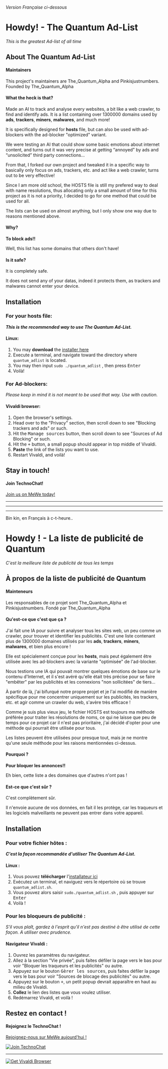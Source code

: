 *Version Française ci-dessous*

# Howdy! - The Quantum Ad-List
*This is the greatest Ad-list of all time*

## About The Quantum Ad-List
#### Maintainers
This project's maintainers are The_Quantum_Alpha and Pinkisjustnumbers.
Founded by The_Quantum_Alpha

#### What the heck is that?
Made an AI to track and analyse every websites, a bit like a web crawler, to find and identify ads.
It is a list containing over 1300000 domains used by **ads**, **trackers**, **miners**, **malwares**, and much more! 

It is specifically designed for **hosts** file, but can also be used with ad-blockers with the ad-blocker "optimized" variant.

We were testing an AI that could show some basic emotions about internet content, and turns out it was very precise at getting “annoyed” by ads and “unsolicited” third party connections…

From that, I forked our own project and tweaked it in a specific way to basically only focus on ads, trackers, etc. and act like a web crawler, turns out to be very effective!

Since I am more old school, the HOSTS file is still my prefered way to deal with name resolutions, thus allocating only a small amount of time for this project as it is not a priority, I decided to go for one method that could be used for all.

The lists can be used on almost anything, but I only show one way due to reasons mentioned above.

#### Why?
**To block ads!!**

Well, this list has some domains that others don't have!

#### Is it safe?
It is completely safe. 

It does not send any of your datas, indeed it protects them, as trackers and malwares cannot enter your device. 


## Installation
### For your **hosts** file:
***This is the recommended way to use The Quantum Ad-List.***
#### Linux:
1. You may **download** the [installer here](https://gitlab.com/The_Quantum_Alpha/the-quantum-ad-list/-/raw/master/Quantum_AdList?inline=false)
2. Execute a terminal, and navigate toward the directory where `quantum_adlist` is located.
3. You may then input `sudo ./quantum_adlist` , then press <kbd>Enter</kbd>
4. Voilà!

### For Ad-blockers:
*Please keep in mind it is not meant to be used that way. Use with caution.*
#### Vivaldi browser:
1. Open the browser's settings.
2. Head over to the "Privacy" section, then scroll down to see "Blocking trackers and ads" or such.
3. Hit the <kbd>Manage sources</kbd> button, then scroll down to see "Sources of Ad Blocking" or such.
4. Hit the <kbd>+</kbd> button, a small popup should appear in top middle of Vivaldi. 
5. **Paste** the link of the lists you want to use.
7. Restart Vivaldi, and voilà!

## Stay in touch!
#### Join TechnoChat!
[Join us on MeWe today!](https://mewe.com/join/TechnoChat)

***
***
***

Bin kin, en Français à c-t-heure..

# Howdy ! - La liste de publicité de Quantum
*C'est la meilleure liste de publicité de tous les temps*

## À propos de la liste de publicité de Quantum
#### Mainteneurs
Les responsables de ce projet sont The_Quantum_Alpha et Pinkisjustnumbers.
Fondé par The_Quantum_Alpha

#### Qu'est-ce que c'est que ça ?
J'ai fait une IA pour suivre et analyser tous les sites web, un peu comme un crawler, pour trouver et identifier les publicités.
C'est une liste contenant plus de 1300000 domaines utilisés par les **ads**, **trackers**, **miners**, **malwares**, et bien plus encore ! 

Elle est spécialement conçue pour les **hosts**, mais peut également être utilisée avec les ad-blockers avec la variante "optimisée" de l'ad-blocker.

Nous testions une IA qui pouvait montrer quelques émotions de base sur le contenu d'Internet, et il s'est avéré qu'elle était très précise pour se faire "embêter" par les publicités et les connexions "non sollicitées" de tiers...

À partir de là, j'ai bifurqué notre propre projet et je l'ai modifié de manière spécifique pour me concentrer uniquement sur les publicités, les trackers, etc. et agir comme un crawler du web, s'avère très efficace !

Comme je suis plus vieux jeu, le fichier HOSTS est toujours ma méthode préférée pour traiter les résolutions de noms, ce qui ne laisse que peu de temps pour ce projet car il n'est pas prioritaire, j'ai décidé d'opter pour une méthode qui pourrait être utilisée pour tous.

Les listes peuvent être utilisées pour presque tout, mais je ne montre qu'une seule méthode pour les raisons mentionnées ci-dessus.

#### Pourquoi ?
**Pour bloquer les annonces!!**

Eh bien, cette liste a des domaines que d'autres n'ont pas !

#### Est-ce que c'est sûr ?
C'est complètement sûr. 

Il n'envoie aucune de vos données, en fait il les protège, car les traqueurs et les logiciels malveillants ne peuvent pas entrer dans votre appareil. 


## Installation
### Pour votre fichier **hôtes** :
***C'est la façon recommandée d'utiliser The Quantum Ad-List.***
#### Linux :
1. Vous pouvez **télécharger** l'[installateur ici](https://gitlab.com/The_Quantum_Alpha/the-quantum-ad-list/-/raw/master/Quantum_AdList?inline=false)
2. Exécutez un terminal, et naviguez vers le répertoire où se trouve `quantum_adlist.sh`.
3. Vous pouvez alors saisir `sudo./quantum_adlist.sh` , puis appuyer sur <kbd>Enter</kbd>
4. Voilà !

### Pour les bloqueurs de publicité :
*S'il vous plaît, gardez à l'esprit qu'il n'est pas destiné à être utilisé de cette façon. A utiliser avec prudence.*
#### Navigateur Vivaldi :
1. Ouvrez les paramètres du navigateur.
2. Allez à la section "Vie privée", puis faites défiler la page vers le bas pour voir "Bloquer les traqueurs et les publicités" ou autre.
3. Appuyez sur le bouton <kbd>Gèrer les sources</kbd>, puis faites défiler la page vers le bas pour voir "Sources de blocage des publicités" ou autre.
4. Appuyez sur le bouton <kbd>+</kbd>, un petit popup devrait apparaître en haut au milieu de Vivaldi. 
5. **Collez** le lien des listes que vous voulez utiliser.
7. Redémarrez Vivaldi, et voilà !

## Restez en contact !
#### Rejoignez le TechnoChat !
[Rejoignez-nous sur MeWe aujourd'hui !](https://mewe.com/join/TechnoChat)

<a href="https://mewe.com/join/TechnoChat"><img src="https://img.mewe.com/api/v2/group/5eab27fa87cee22e5cad5eab/public-image/5fd8115580c0a747fe56928b/1600x1600/img" alt="Join TechnoChat" style="border:0"></a>

***

<a href="https://vivaldi.com?pk_campaign=Banners&pk_kwd=728x90"><img src="https://vivaldi.com/buttons/files/vivaldi_browser_lg.png" alt="Get Vivaldi Browser" style="border:0"></a>
